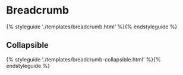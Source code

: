 # Breadcrumb

{% styleguide './templates/breadcrumb.html' %}{% endstyleguide %}

## Collapsible

{% styleguide './templates/breadcrumb-collapsible.html' %}{% endstyleguide %}
